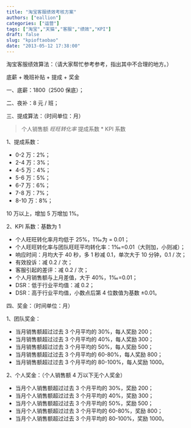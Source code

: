 ```yaml
---
title: "淘宝客服绩效考核方案"
authors: ["eallion"]
categories: ["运营"]
tags: ["淘宝","天猫","客服","绩效","KPI"]
draft: false
slug: "kpioftaobao"
date: "2013-05-12 17:38:00"
---
```


淘宝客服绩效算法：（请大家帮忙参考参考，指出其中不合理的地方。）

底薪 + 晚班补贴 + 提成 + 奖金

一、底薪：1800（2500 保底）；

二、夜补：8 元 / 班；

三、提成算法：（时间单位：月）

> 个人销售额 *旺旺转化率* 提成系数 * KPI 系数

1、提成系数：

- 0-2 万：2%；
- 2-4 万：3%；
- 4-5 万：4%；
- 5-6 万：5%；
- 6-7 万：6%；
- 7-8 万：7%；
- 8-10 万：8%；

10 万以上，增加 5 万增加 1%。  

2、KPI 系数：基数为 1

- 个人旺旺转化率月均低于 25%，1‰为 = 0.01；
- 个人旺旺转化率与团队旺旺平均转化率：1‰=0.01（大则加，小则减）；
- 响应时间：月均大于 40 秒，多 1 秒减 0.1，单次大于 10 分钟，0.1 / 次；
- 有效投诉：减 0.2 / 次；
- 客服引起的差评：减 0.2 / 次；
- 个人月销售额与上月差值，大于 40%，1‰=0.01；
- DSR：低于行业平均值：减 0.2；
- DSR：高于行业平均值，小数点后第 4 位数值为基数 ±0.01。

四、奖金：（时间单位：月）

1、团队奖金：

- 当月销售额超过过去 3 个月平均的 30%，每人奖励 200；
- 当月销售额超过过去 3 个月平均的 40%，每人奖励 300；
- 当月销售额超过过去 3 个月平均的 50%，每人奖励 500；
- 当月销售额超过过去 3 个月平均的 60-80%，每人奖励 800；
- 当月销售额超过过去 3 个月平均的 80-100%，每人奖励 1000。

2、个人奖金：（个人销售额 4 万以下无个人奖金）

- 当月个人销售额超过过去 3 个月平均的 30%，奖励 200；
- 当月个人销售额超过过去 3 个月平均的 40%，奖励 300；
- 当月个人销售额超过过去 3 个月平均的 50%，奖励 500；
- 当月个人销售额超过过去 3 个月平均的 60-80%，奖励 800；
- 当月个人销售额超过过去 3 个月平均的 80-100%，奖励 1000。

